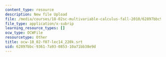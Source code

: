 ```yaml
---
content_type: resource
description: New file Upload
file: /media/courses/18-02sc-multivariable-calculus-fall-2010/62897bbc93617a93085310a71bb38e9d_ocw-18_02-f07-lec14_220k.srt
file_type: application/x-subrip
learning_resource_types: []
ocw_type: OCWFile
resourcetype: Other
title: ocw-18_02-f07-lec14_220k.srt
uid: 62897bbc-9361-7a93-0853-10a71bb38e9d
---
```

